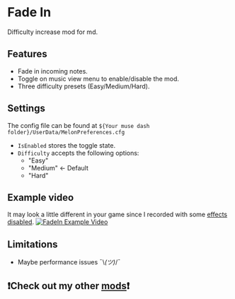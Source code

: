 ﻿# Fade In

Difficulty increase mod for md.

## Features

* Fade in incoming notes.
* Toggle on music view menu to enable/disable the mod.
* Three difficulty presets (Easy/Medium/Hard).

## Settings

The config file can be found at `${Your muse dash folder}/UserData/MelonPreferences.cfg`

* `IsEnabled` stores the toggle state.
* `Difficulty` accepts the following options:
    * "Easy"
    * "Medium" &larr; Default
    * "Hard"

## Example video

It may look a little different in your game since I recorded with
some [effects disabled](https://github.com/MDMods/SelectiveEffects).
[![FadeIn Example Video](https://img.youtube.com/vi/VAOXWivuM7Q/maxresdefault.jpg)](https://youtu.be/VAOXWivuM7Q)

## Limitations

* Maybe performance issues ¯\\_(ツ)_/¯

##  ❗Check out my other [mods](https://github.com/Asgragrt#musedash-modding)❗
